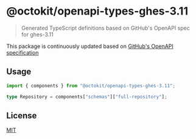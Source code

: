 # @octokit/openapi-types-ghes-3.11

> Generated TypeScript definitions based on GitHub's OpenAPI spec for ghes-3.11

This package is continuously updated based on [GitHub's OpenAPI specification](https://github.com/github/rest-api-description/)

## Usage

```ts
import { components } from "@octokit/openapi-types-ghes-3.11";

type Repository = components["schemas"]["full-repository"];
```

## License

[MIT](LICENSE)
